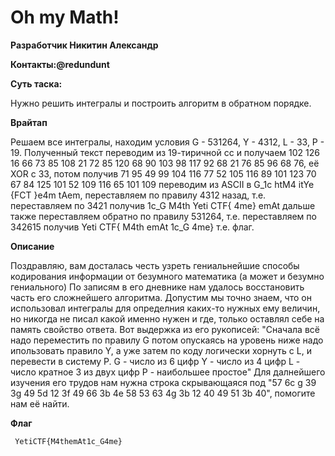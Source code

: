 # Oh my Math!
**Разработчик Никитин Александр**
  
**Контакты:@redundunt**
  
**Суть таска:**

Нужно решить интегралы и построить алгоритм в обратном порядке.

**Врайтап**

Решаем все интегралы, находим условия G - 531264, Y - 4312, L - 33, P - 19. Полученный текст переводим из 19-тиричной сс и получаем 102 126 16 66 73 85 108 21 72 85 120 68 90 103 98 117 92 68 21 76 85 96 68 76, её XOR с 33, потом получив 71 95 49 99 104 116 77 52 105 116 89 101 123 70 67 84 125 101 52 109 116 65 101 109 переводим из ASCII в G_1c htM4 itYe {FCT }e4m tAem, переставляем по правилу 4312 назад, т.е. переставляем по 3421 получив 1c_G M4th Yeti CTF{ 4me} emAt дальше также переставляем обратно по правилу 531264, т.е. переставляем по 342615 получив Yeti CTF{ M4th emAt 1c_G 4me} т.е. флаг.

**Описание**

Поздравляю, вам досталась честь узреть гениальнейшие способы кодирования информации от безумного математика (а может и безумно гениального)
По записям в его дневнике нам удалось восстановить часть его сложнейшего алгоритма.
Допустим мы точно знаем, что он использовал интегралы для определния каких-то нужных ему величин, но никогда не писал какой именно нужен и где, только оставлял себе на память свойство ответа.
Вот выдержка из его рукописей:
"Сначала всё надо переместить по правилу G потом опускаясь на уровень ниже надо ипользовать правило Y, а уже затем по коду логически хорнуть с L, и перевести в систему P.
G - число из 6 цифр
Y - число из 4 цифр
L - число кратное 3 из двух цифр
P - наибольшее простое"
Для далнейшего изучения его трудов нам нужна строка скрывающаяся под "57 6c g 39 3g 49 5d 12 3f 49 66 3b 4e 58 53 63 4g 3b 12 40 49 51 3b 40", помогите нам её найти.

**Флаг**

```  YetiCTF{M4themAt1c_G4me}  ```
